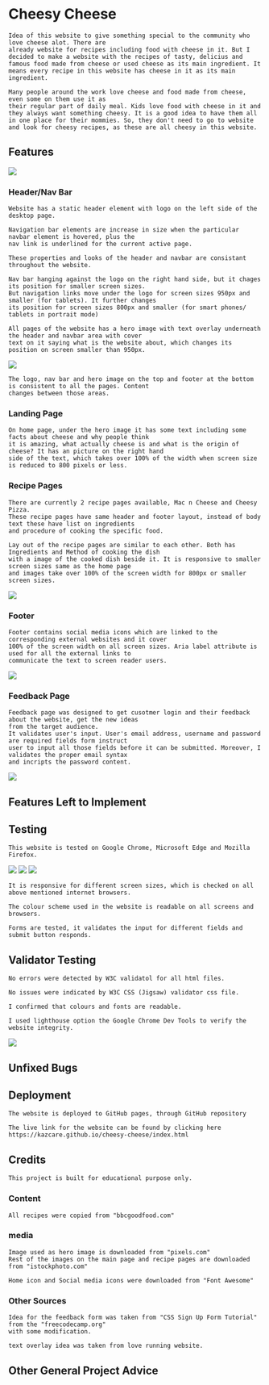 # Cheesy Cheese

    Idea of this website to give something special to the community who love cheese alot. There are 
    already website for recipes including food with cheese in it. But I decided to make a website with the recipes of tasty, delicius and famous food made from cheese or used cheese as its main ingredient. It means every recipe in this website has cheese in it as its main ingredient.

    Many people around the work love cheese and food made from cheese, even some on them use it as 
    their regular part of daily meal. Kids love food with cheese in it and they always want something cheesy. It is a good idea to have them all in one place for their mommies. So, they don't need to go to website and look for cheesy recipes, as these are all cheesy in this website.
    
## Features

<img src="assets/images/responsive-main.png">

### Header/Nav Bar

    Website has a static header element with logo on the left side of the desktop page.

    Navigation bar elements are increase in size when the particular navbar element is hovered, plus the 
    nav link is underlined for the current active page.
    
    These properties and looks of the header and navbar are consistant throughout the website.

    Nav bar hanging against the logo on the right hand side, but it chages its position for smaller screen sizes. 
    But navigation links move under the logo for screen sizes 950px and smaller (for tablets). It further changes 
    its position for screen sizes 800px and smaller (for smart phones/ tablets in portrait mode)

    All pages of the website has a hero image with text overlay underneath the header and navbar area with cover 
    text on it saying what is the website about, which changes its position on screen smaller than 950px.

<img src="assets/images/nav-bar-hover.png">

    The logo, nav bar and hero image on the top and footer at the bottom is consistent to all the pages. Content 
    changes between those areas. 

### Landing Page

    On home page, under the hero image it has some text including some facts about cheese and why people think 
    it is amazing, what actually cheese is and what is the origin of cheese? It has an picture on the right hand 
    side of the text, which takes over 100% of the width when screen size is reduced to 800 pixels or less.

### Recipe Pages

    There are currently 2 recipe pages available, Mac n Cheese and Cheesy Pizza.
    These recipe pages have same header and footer layout, instead of body text these have list on ingredients 
    and procedure of cooking the specific food.

    Lay out of the recipe pages are similar to each other. Both has Ingredients and Method of cooking the dish 
    with a image of the cooked dish beside it. It is responsive to smaller screen sizes same as the home page 
    and images take over 100% of the screen width for 800px or smaller screen sizes.

<img src="assets/images/recipe-page.png">

### Footer

    Footer contains social media icons which are linked to the corresponding external websites and it cover 
    100% of the screen width on all screen sizes. Aria label attribute is used for all the external links to 
    communicate the text to screen reader users. 

<img src="assets/images/footer-responsive.png">

### Feedback Page

    Feedback page was designed to get cusotmer login and their feedback about the website, get the new ideas 
    from the target audience.
    It validates user's input. User's email address, username and password are required fields form instruct 
    user to input all those fields before it can be submitted. Moreover, I validates the proper email syntax 
    and incripts the password content.

<img src="assets/images/feedback.png">

## Features Left to Implement

## Testing

    This website is tested on Google Chrome, Microsoft Edge and Mozilla Firefox.

<img src="assets/images/testing-chrome.png">
<img src="assets/images/testing-edge.png">
<img src="assets/images/testing-firefox.png">

    It is responsive for different screen sizes, which is checked on all above mentioned internet browsers.

    The colour scheme used in the website is readable on all screens and browsers. 

    Forms are tested, it validates the input for different fields and submit button responds.

## Validator Testing

    No errors were detected by W3C validatol for all html files.

    No issues were indicated by W3C CSS (Jigsaw) validator css file.

    I confirmed that colours and fonts are readable.

    I used lighthouse option the Google Chrome Dev Tools to verify the website integrity. 
    
<img src="assets/images/lighthouse-report.png">


## Unfixed Bugs

## Deployment

    The website is deployed to GitHub pages, through GitHub repository

    The live link for the website can be found by clicking here 
    https://kazcare.github.io/cheesy-cheese/index.html
    
## Credits

    This project is built for educational purpose only.
    
### Content

    All recipes were copied from "bbcgoodfood.com"

### media

    Image used as hero image is downloaded from "pixels.com"
    Rest of the images on the main page and recipe pages are downloaded from "istockphoto.com"

    Home icon and Social media icons were downloaded from "Font Awesome"

### Other Sources

    Idea for the feedback form was taken from "CSS Sign Up Form Tutorial" from the "freecodecamp.org" 
    with some modification.

    text overlay idea was taken from love running website.

## Other General Project Advice